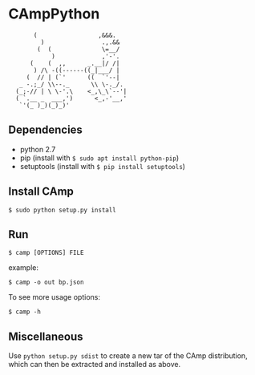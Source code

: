 # CAmpPython

           (                 ,&&&.
             )                .,.&&
            (  (              \=__/
                )             ,'-'.
          (    (  ,,      _.__|/ /|
           ) /\ -((------((_|___/ |
         (  // | (`'      ((  `'--|
       _ -.;_/ \\--._      \\ \-._/.
      (_;-// | \ \-'.\    <_,\_\`--'|
      ( `.__ _  ___,')      <_,-'__,'
       `'(_ )_)(_)_)'


Dependencies
------------

- python 2.7
- pip (install with `$ sudo apt install python-pip`)
- setuptools (install with `$ pip install setuptools`)

Install CAmp
------------

```
$ sudo python setup.py install
```

Run
---

```
$ camp [OPTIONS] FILE
```

example:

```
$ camp -o out bp.json
```

To see more usage options:
```
$ camp -h
```

Miscellaneous
-------------

Use `python setup.py sdist` to create a new tar of the CAmp distribution,
which can then be extracted and installed as above.



